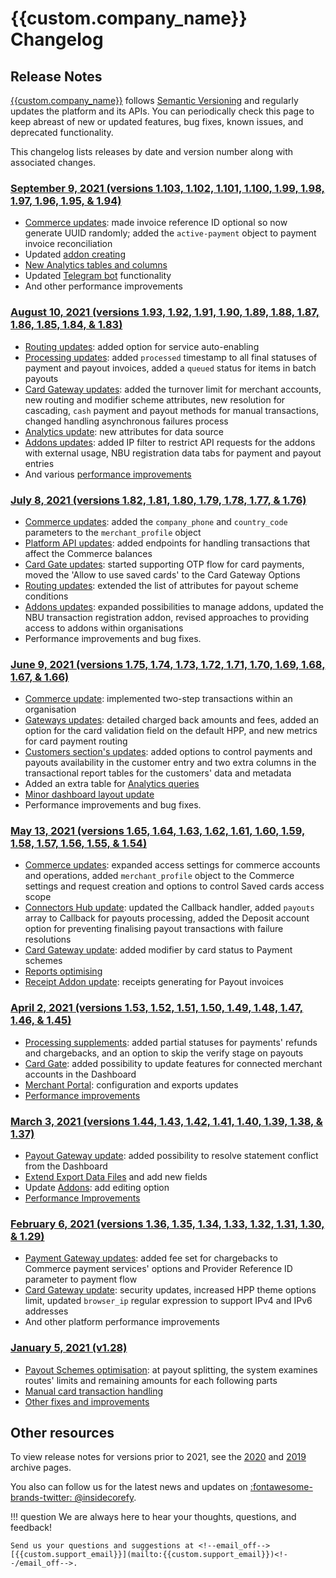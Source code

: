 # {{custom.company_name}} Changelog

## Release Notes

[{{custom.company_name}}]({{custom.website_url}}) follows [Semantic Versioning](https://semver.org/) and regularly updates the platform and its APIs. You can periodically check this page to keep abreast of new or updated features, bug fixes, known issues, and deprecated functionality.

This changelog lists releases by date and version number along with associated changes.

### [September 9, 2021 (versions 1.103, 1.102, 1.101, 1.100, 1.99, 1.98, 1.97, 1.96, 1.95, & 1.94)](v1.94-1.103/)

* [Commerce updates](#commerce-updates): made invoice reference ID optional so now generate UUID randomly; added the `active-payment` object to payment invoice reconciliation
* Updated [addon creating](#addon-updates)
* [New Analytics tables and columns](#new-analytics-tables)
* Updated [Telegram bot](#telegram-bot) functionality
* And other performance improvements

### [August 10, 2021 (versions 1.93, 1.92, 1.91, 1.90, 1.89, 1.88, 1.87, 1.86, 1.85, 1.84, & 1.83)](v1.83-1.93/)

* [Routing updates](v1.83-1.93/#routing-updates): added option for service auto-enabling
* [Processing updates](v1.83-1.93/#processing-updates): added `processed` timestamp to all final statuses of payment and payout invoices, added a `queued` status for items in batch payouts
* [Card Gateway updates](v1.83-1.93/#card-gateway-updates): added the turnover limit for merchant accounts, new routing and modifier scheme attributes, new resolution for cascading, `cash` payment and payout methods for manual transactions, changed handling asynchronous failures process
* [Analytics update](v1.83-1.93/#analytics-update): new attributes for data source
* [Addons updates](v1.83-1.93/#addons-updates): added IP filter to restrict API requests for the addons with external usage, NBU registration data tabs for payment and payout entries
* And various [performance improvements](v1.83-1.93/#performance-improvements)

### [July 8, 2021 (versions 1.82, 1.81, 1.80, 1.79, 1.78, 1.77, & 1.76)](v1.76-1.82/)

* [Commerce updates](v1.76-1.82/#commerce-updates): added the `company_phone` and `country_code` parameters to the `merchant_profile` object
* [Platform API updates](v1.76-1.82/#api-updates): added endpoints for handling transactions that affect the Commerce balances
* [Card Gate updates](v1.76-1.82/#card-gate-updates): started supporting OTP flow for card payments, moved the 'Allow to use saved cards' to the Card Gateway Options
* [Routing updates](v1.76-1.82/#routing-updates): extended the list of attributes for payout scheme conditions
* [Addons updates](v1.76-1.82/#addons-management): expanded possibilities to manage addons, updated the NBU transaction registration addon, revised approaches to providing access to addons within organisations
* Performance improvements and bug fixes.

### [June 9, 2021 (versions 1.75, 1.74, 1.73, 1.72, 1.71, 1.70, 1.69, 1.68, 1.67, & 1.66)](v1.66-1.75/)

* [Commerce update](v1.66-1.75/#commerce-update): implemented two-step transactions within an organisation
* [Gateways updates](v1.66-1.75/#gateways-updates): detailed charged back amounts and fees, added an option for the card validation field on the default HPP, and new metrics for card payment routing
* [Customers section's updates](v1.66-1.75/#customers-sections-updates): added options to control payments and payouts availability in the customer entry and two extra columns in the transactional report tables for the customers' data and metadata
* Added an extra table for [Analytics queries](v1.66-1.75/#analytics-update)
* [Minor dashboard layout update](v1.66-1.75/#dashboard-layout-update)
* Performance improvements and bug fixes.

### [May 13, 2021 (versions 1.65, 1.64, 1.63, 1.62, 1.61, 1.60, 1.59, 1.58, 1.57, 1.56, 1.55, & 1.54)](v1.54-1.65/)

* [Commerce updates](v1.54-1.65/#commerce-updates): expanded access settings for commerce accounts and operations, added `merchant_profile` object to the Commerce settings and request creation and options to control Saved cards access scope
* [Connectors Hub update](v1.54-1.65/#connectors-hub-update): updated the Callback handler, added `payouts` array to Callback for payouts processing, added the Deposit account option for preventing finalising payout transactions with failure resolutions
* [Card Gateway update](v1.54-1.65/#card-gate-update): added modifier by card status to Payment schemes
* [Reports optimising](v1.54-1.65/#reports-optimising)
* [Receipt Addon update](v1.54-1.65/#addons-update): receipts generating for Payout invoices

### [April 2, 2021 (versions 1.53, 1.52, 1.51, 1.50, 1.49, 1.48, 1.47, 1.46, & 1.45)](v1.45-1.53/)

* [Processing supplements](v1.45-1.53/#processing-supplements): added partial statuses for payments' refunds and chargebacks, and an option to skip the verify stage on payouts
* [Card Gate](v1.45-1.53/#card-gate-update): added possibility to update features for connected merchant accounts in the Dashboard
* [Merchant Portal](v1.45-1.53/#merchant-portal-updates): configuration and exports updates
* [Performance improvements](v1.45-1.53/#performance-improvements)

### [March 3, 2021 (versions 1.44, 1.43, 1.42, 1.41, 1.40, 1.39, 1.38, & 1.37)](v1.37-1.44/)

* [Payout Gateway update](v1.37-1.44/#payout-gateway-update): added possibility to resolve statement conflict from the Dashboard
* [Extend Export Data Files](v1.37-1.44/#extended-export-data-files) and add new fields
* Update [Addons](v1.37-1.44/#addons-editing): add editing option
* [Performance Improvements](v1.37-1.44/#performance-improvements)

### [February 6, 2021 (versions 1.36, 1.35, 1.34, 1.33, 1.32, 1.31, 1.30, & 1.29)](v1.36-1.29/)

* [Payment Gateway updates](v1.36-1.29/#payment-gateway-updates): added fee set for chargebacks to Commerce payment services' options and Provider Reference ID parameter to payment flow
* [Card Gateway update](v1.36-1.29/#card-gateway-updates): security updates, increased HPP theme options limit, updated `browser_ip` regular expression to support IPv4 and IPv6 addresses
* And other platform performance improvements

### [January 5, 2021 (v1.28)](v1.28/)

* [Payout Schemes optimisation](v1.28/#payout-schemes-update): at payout splitting, the system examines routes' limits and remaining amounts for each following parts
* [Manual card transaction handling](v1.28/#card-gate-update)
* [Other fixes and improvements](v1.28/#fixes-and-improvements)

## Other resources

To view release notes for versions prior to 2021, see the [2020](archive/2020) and [2019](archive/2019) archive pages.

You also can follow us for the latest news and updates on [:fontawesome-brands-twitter: @insidecorefy](https://twitter.com/insidecorefy).

<!--

## Documentation Changelog

We are improving our documentation day by day, so add to the list only significant changes, news, articles, and sections (starting with version 1.30).

-->

!!! question
    We are always here to hear your thoughts, questions, and feedback!

    Send us your questions and suggestions at <!--email_off-->[{{custom.support_email}}](mailto:{{custom.support_email}})<!--/email_off-->.
